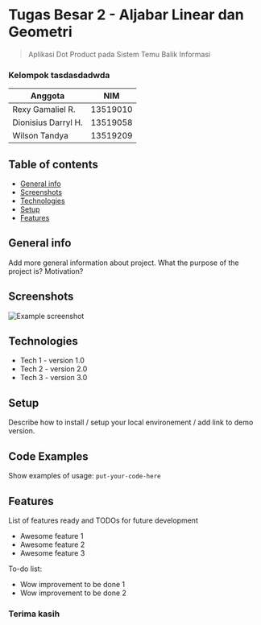 # Tugas Besar 2 - Aljabar Linear dan Geometri
> Aplikasi Dot Product pada Sistem Temu Balik Informasi

### Kelompok tasdasdadwda
| Anggota | NIM |
| --- | --- |
|Rexy Gamaliel R. | 13519010 |	
|Dionisius Darryl H. | 13519058 |	
|Wilson Tandya | 13519209 |

## Table of contents
* [General info](#general-info)
* [Screenshots](#screenshots)
* [Technologies](#technologies)
* [Setup](#setup)
* [Features](#features)

## General info
Add more general information about project. What the purpose of the project is? Motivation?

## Screenshots
![Example screenshot](./img/screenshot.png)

## Technologies
* Tech 1 - version 1.0
* Tech 2 - version 2.0
* Tech 3 - version 3.0

## Setup
Describe how to install / setup your local environement / add link to demo version.

## Code Examples
Show examples of usage:
`put-your-code-here`

## Features
List of features ready and TODOs for future development
* Awesome feature 1
* Awesome feature 2
* Awesome feature 3

To-do list:
* Wow improvement to be done 1
* Wow improvement to be done 2


### Terima kasih
